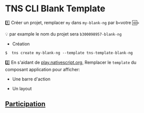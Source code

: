 # TNS CLI Blank Template

:one: Créer un projet, remplacer `my` dans `my-blank-ng` par b`<`votre :id:`>`

:bulb: par example le nom du projet sera `b300098957-blank-ng` 

* Création

```
$  tns create my-blank-ng --template tns-template-blank-ng
```

:two: En s'aidant de [play.nativescript.org](https://play.nativescript.org), Remplacer le `template` du composant application pour afficher:

* Une barre d'action

* Un layout

## [Participation](Participation.md)

